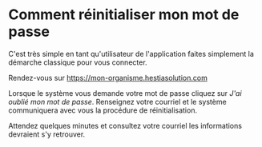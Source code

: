 # Comment réinitialiser mon mot de passe

C'est très simple en tant qu'utilisateur de l'application faites simplement la démarche classique pour vous connecter. 

Rendez-vous sur https://mon-organisme.hestiasolution.com

Lorsque le système vous demande votre mot de passe cliquez sur *J'ai oublié mon mot de passe*. Renseignez votre courriel et le système communiquera avec vous la procédure de réinitialisation. 

Attendez quelques minutes et consultez votre courriel les informations devraient s'y retrouver. 